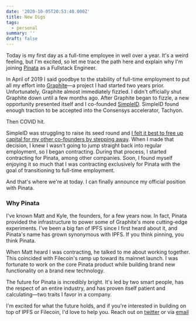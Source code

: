 ```yaml
---
date: '2020-10-05T20:53:40.000Z'
title: New Digs
tags:
  - personal
summary: ''
draft: false
---
```

Today is my first day as a full-time employee in well over a year. It's a weird feeling, but I'm excited, so let me trace the path here and explain why I'm joining [Pinata](https://pinata.cloud) as a Fullstack Engineer.

In April of 2019 I said goodbye to the stability of full-time employment to put all my effort into [Graphite](https://graphitedocs.com)—a project I had started two years prior. Unfortunately, Graphite almost immediately fizzled. I didn't officially shut Graphite down until a few months ago. After Graphite began to fizzle, a new opportunity presented itself and I co-founded [SimpleID](https://simpleid.xyz). SimpleID found enough traction to be accepted into the Consensys accelerator, Tachyon.

Then COVID hit.

SimpleID was struggling to raise its seed round and [I felt it best to free up capital for my other co-founders by stepping away](https://polluterofminds.com/startups-and-difficult-decisions/). When I made that decision, I knew I wasn't going to jump straight back into regular employment, so I began contracting. During that process, I started contracting for Pinata, among other companies. Soon, I found myself enjoying it so much that I was contracting exclusively for Pinata with the goal of transitioning to full-time employment.

And that's where we're at today. I can finally announce my official position with Pinata.

### Why Pinata

I've known Matt and Kyle, the founders, for a few years now. In fact, Pinata provided the infrastructure to power some of Graphite's more cutting-edge experiments. I've been a big fan of IPFS since I first heard about it, and Pinata's name has grown synonymous with IPFS. If you think pinning, you think Pinata.

When Matt heard I was contracting, he talked to me about working together. This coincided with Filecoin's ramp up toward its mainnet launch. I was fortunate to work on the core Pinata product while building brand new functionality on a brand new technology.

The future for Pinata is incredibly bright. It's led by two smart people, has the respect of an entire industry, and has proven itself patient and calculating—two traits I favor in a company.

I'm excited for what the future holds, and if you're interested in building on top of IPFS or Filecoin, I'd love to help you. Reach out on [twitter](https://twitter.com/polluterofminds) or via [email](mailto:justin.edward.hunter@gmail.com)
